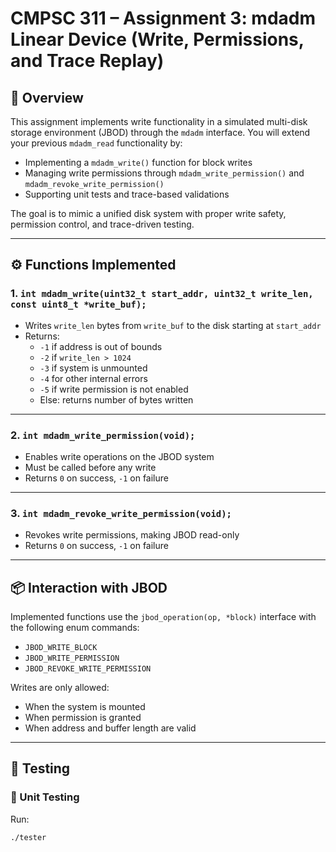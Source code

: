 # CMPSC 311 – Assignment 3: mdadm Linear Device (Write, Permissions, and Trace Replay)

## 📝 Overview

This assignment implements write functionality in a simulated multi-disk storage environment (JBOD) through the `mdadm` interface. You will extend your previous `mdadm_read` functionality by:

- Implementing a `mdadm_write()` function for block writes
- Managing write permissions through `mdadm_write_permission()` and `mdadm_revoke_write_permission()`
- Supporting unit tests and trace-based validations

The goal is to mimic a unified disk system with proper write safety, permission control, and trace-driven testing.

---

## ⚙️ Functions Implemented

### 1. `int mdadm_write(uint32_t start_addr, uint32_t write_len, const uint8_t *write_buf);`

- Writes `write_len` bytes from `write_buf` to the disk starting at `start_addr`
- Returns:
  - `-1` if address is out of bounds
  - `-2` if `write_len > 1024`
  - `-3` if system is unmounted
  - `-4` for other internal errors
  - `-5` if write permission is not enabled
  - Else: returns number of bytes written

---

### 2. `int mdadm_write_permission(void);`

- Enables write operations on the JBOD system
- Must be called before any write
- Returns `0` on success, `-1` on failure

---

### 3. `int mdadm_revoke_write_permission(void);`

- Revokes write permissions, making JBOD read-only
- Returns `0` on success, `-1` on failure

---

## 📦 Interaction with JBOD

Implemented functions use the `jbod_operation(op, *block)` interface with the following enum commands:

- `JBOD_WRITE_BLOCK`
- `JBOD_WRITE_PERMISSION`
- `JBOD_REVOKE_WRITE_PERMISSION`

Writes are only allowed:
- When the system is mounted
- When permission is granted
- When address and buffer length are valid

---

## 🧪 Testing

### 🔹 Unit Testing
Run:
```bash
./tester
